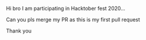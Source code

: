 Hi bro I am participating in Hacktober fest 2020...


Can you pls merge my PR as this is my first pull request



Thank you


